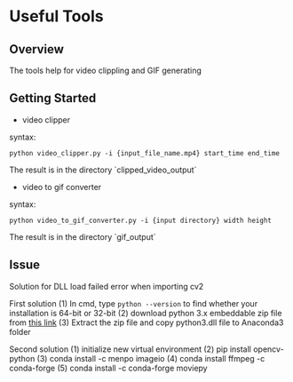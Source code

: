 # **Useful Tools** 

Overview
---
The tools help for video clippling and GIF generating

Getting Started
---

* video clipper

<p>syntax: </p>

```shell
python video_clipper.py -i {input_file_name.mp4} start_time end_time
```

<p>The result is in the directory `clipped_video_output` </p>

* video to gif converter

<p>syntax: </p>

```shell
python video_to_gif_converter.py -i {input directory} width height
```

<p>The result is in the directory `gif_output` </p>

Issue
---
Solution for DLL load failed error when importing cv2

First solution
(1) In cmd, type `python --version` to find whether your installation is 64-bit or 32-bit
(2) download python 3.x embeddable zip file from [this link](https://www.python.org/downloads/windows/)
(3) Extract the zip file and copy python3.dll file to Anaconda3 folder

Second solution
(1) initialize new virtual environment
(2) pip install opencv-python
(3) conda install -c menpo imageio
(4) conda install ffmpeg -c conda-forge
(5) conda install -c conda-forge moviepy 
